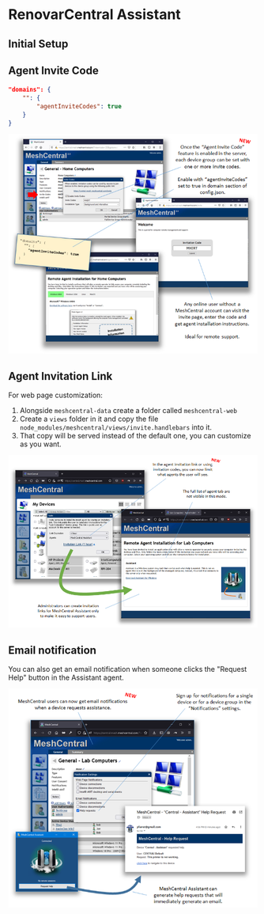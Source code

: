 # RenovarCentral Assistant

## Initial Setup

## Agent Invite Code

```json
"domains": {
    "": {
        "agentInviteCodes": true
    }
}
```

![agent invite code](images/assistant_agent_code.png)

## Agent Invitation Link

For web page customization:

1. Alongside `meshcentral-data` create a folder called `meshcentral-web`
2. Create a `views` folder in it and copy the file `node_modules/meshcentral/views/invite.handlebars` into it.
3. That copy will be served instead of the default one, you can customize as you want.

![agent invite code](images/assistant_invitation_link.png)

## Email notification

You can also get an email notification when someone clicks the "Request Help" button in the Assistant agent.

![](images/2022-09-06-16-38-57.png)
